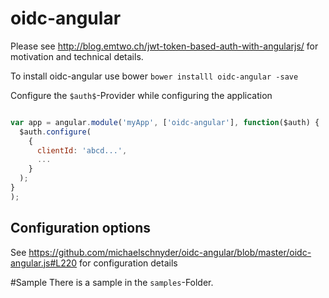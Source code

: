 # oidc-angular
Please see http://blog.emtwo.ch/jwt-token-based-auth-with-angularjs/ for motivation and technical details.

To install oidc-angular use bower
``bower installl oidc-angular -save``

Configure the `$auth$`-Provider while configuring the application

```javascript

var app = angular.module('myApp', ['oidc-angular'], function($auth) {
  $auth.configure(
    {
      clientId: 'abcd...',
      ...
    }
  );
}
);
```

## Configuration options

See https://github.com/michaelschnyder/oidc-angular/blob/master/oidc-angular.js#L220 for configuration details

#Sample
There is a sample in the `samples`-Folder.

